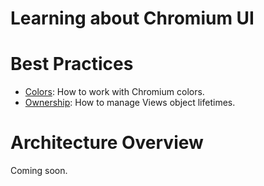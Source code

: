 # Learning about Chromium UI

# Best Practices

* [Colors](bestpractices/colors.md): How to work with Chromium colors.
* [Ownership](bestpractices/ownership.md): How to manage Views object lifetimes.

# Architecture Overview
Coming soon.
